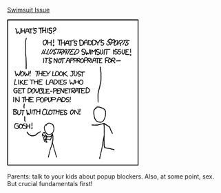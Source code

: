 [Swimsuit Issue](https://xkcd.com/751)

![Swimsuit Issue](./random_comic.png)

Parents: talk to your kids about popup blockers. Also, at some point, sex. But crucial fundamentals first!

